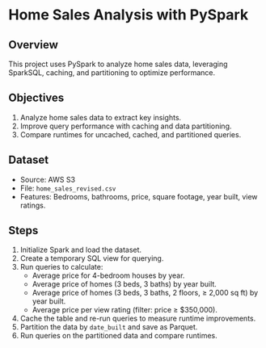 # Home Sales Analysis with PySpark

## Overview
This project uses PySpark to analyze home sales data, leveraging SparkSQL, caching, and partitioning to optimize performance.

## Objectives
1. Analyze home sales data to extract key insights.
2. Improve query performance with caching and data partitioning.
3. Compare runtimes for uncached, cached, and partitioned queries.

## Dataset
- Source: AWS S3  
- File: `home_sales_revised.csv`  
- Features: Bedrooms, bathrooms, price, square footage, year built, view ratings.

## Steps
1. Initialize Spark and load the dataset.
2. Create a temporary SQL view for querying.
3. Run queries to calculate:
   - Average price for 4-bedroom houses by year.
   - Average price of homes (3 beds, 3 baths) by year built.
   - Average price of homes (3 beds, 3 baths, 2 floors, ≥ 2,000 sq ft) by year built.
   - Average price per view rating (filter: price ≥ $350,000).
4. Cache the table and re-run queries to measure runtime improvements.
5. Partition the data by `date_built` and save as Parquet.
6. Run queries on the partitioned data and compare runtimes.


